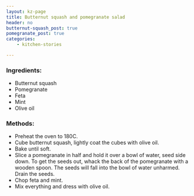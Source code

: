 ```yaml
---
layout: kz-page
title: Butternut squash and pomegranate salad
header: no
butternut-squash_post: true
pomegranate_post: true
categories:
    - kitchen-stories

---
```


### Ingredients:

* Butternut squash
* Pomegranate
* Feta
* Mint
* Olive oil

### Methods:

* Preheat the oven to 180C.
* Cube butternut squash, lightly coat the cubes with olive oil.
* Bake until soft.
* Slice a pomegranate in half and hold it over a bowl of water, seed side down. To get the seeds out, whack the back of the pomegranate with a wooden spoon. The seeds will fall into the bowl of water unharmed. Drain the seeds.
* Chop feta and mint.
* Mix everything and dress with olive oil.
